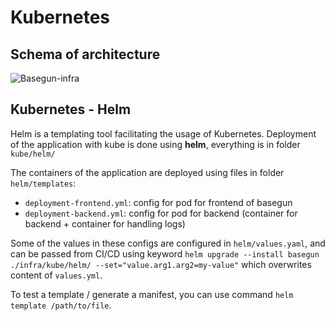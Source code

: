 # Kubernetes

## Schema of architecture
![Basegun-infra](https://github.com/datalab-mi/Basegun/assets/24997639/369efb25-45f5-4b99-b255-d45914553da5)

## Kubernetes - Helm
Helm is a templating tool facilitating the usage of Kubernetes. Deployment of the application with kube is done using **helm**, everything is in folder `kube/helm/`

The containers of the application are deployed using files in folder `helm/templates`:
- `deployment-frontend.yml`: config for pod for frontend of basegun
- `deployment-backend.yml`: config for pod for backend (container for backend + container for handling logs)

Some of the values in these configs are configured in `helm/values.yaml`, and can be passed from CI/CD using keyword `helm upgrade --install basegun ./infra/kube/helm/ --set="value.arg1.arg2=my-value"` which overwrites content of `values.yml`.

To test a template / generate a manifest, you can use command `helm template /path/to/file`.